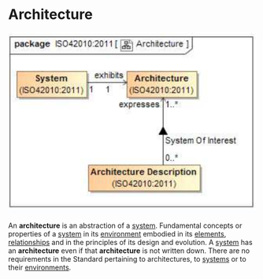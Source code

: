 # Architecture

![Architectures and architecture description](../Resources/Architectures_and_architecture_description.png)

An **architecture** is an abstraction of a [system](System.md). Fundamental concepts or properties of a [system](System.md) in its [environment](Environment.md) embodied in its [elements](Architecture_Description_Element.md), [relationships](Correspondence.md) and in the principles of its design and evolution.
A [system](System.md) has an **architecture** even if that **architecture** is not written down. There are no requirements in the Standard pertaining to architectures, to [systems](System.md) or to their [environments](Environment.md).

